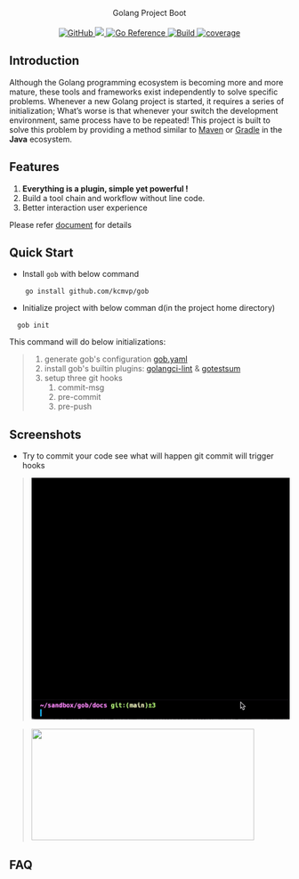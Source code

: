 <p align="center">
Golang Project Boot
  <br/>
  <br/>
  <a href="https://github.com/kcmvp/gob/blob/main/LICENSE">
    <img alt="GitHub" src="https://img.shields.io/github/license/kcmvp/gob"/>
  </a>
  <a href="https://goreportcard.com/report/github.com/kcmvp/gob">
    <img src="https://goreportcard.com/badge/github.com/kcmvp/gob"/>
  </a>
  <a href="https://pkg.go.dev/github.com/kcmvp/gob">
    <img src="https://pkg.go.dev/badge/github.com/kcmvp/gob.svg" alt="Go Reference"/>
  </a>
  <a href="https://github.com/kcmvp/gob/blob/main/.github/workflows/workflow.yml" rel="nofollow">
     <img src="https://img.shields.io/github/actions/workflow/status/kcmvp/gob/workflow.yml?branch=main" alt="Build" />
  </a>
  <a href="https://app.codecov.io/gh/kcmvp/gob" ref="nofollow">
    <img src ="https://img.shields.io/codecov/c/github/kcmvp/gob" alt="coverage"/>
  </a>

</p>

<span id="nav-1"></span>

<span id="nav-2"></span>

## Introduction

Although the Golang programming ecosystem is becoming more and more mature,
these tools and frameworks exist independently to solve specific problems.
Whenever a new Golang project is started, it requires a series of initialization;
What’s worse is that whenever your switch the development environment, same process have to be repeated!
This project is built to solve this problem by providing a method similar to [Maven](https://maven.apache.org/)
or [Gradle](https://gradle.com/) in the **Java** ecosystem.

<span id="nav-3"></span>

## Features

1. **Everything is a plugin, simple yet powerful !**
2. Build a tool chain and workflow without line code.
3. Better interaction user experience

Please refer [document](./docs/document.md) for details

## Quick Start
- Install `gob` with below command
```shell
    go install github.com/kcmvp/gob
```
- Initialize project with below comman d(in the project home directory)
```shell
  gob init
```

This command will do below initializations:
>  1. generate gob's configuration [gob.yaml](https://github.com/kcmvp/gob/blob/main/gob.yaml)
>  2. install gob's builtin plugins: [golangci-lint](https://golangci-lint.run/) & [gotestsum](https://github.com/gotestyourself/gotestsum)
>  3. setup three git hooks 
>     1. commit-msg 
>     2. pre-commit 
>     3. pre-push
 
## Screenshots

- Try to commit your code see what will happen
  git commit will trigger hooks
> ![commit hoook](./docs/commit_hook.gif)

> <img src="https://github.com/kcmvp/gob/blob/main/docs/dependency_tree.png" height="200" width="400">



## FAQ

